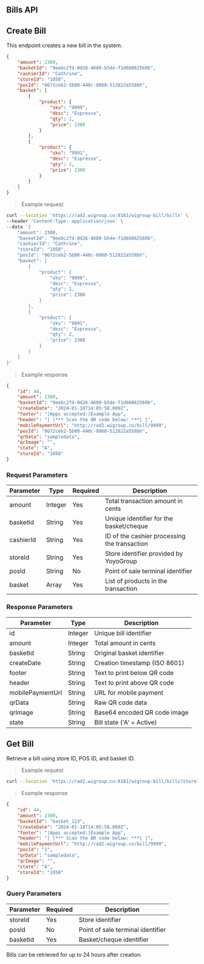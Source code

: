 ## Bills API

## Create Bill

This endpoint creates a new bill in the system.

```json
{
    "amount": 2300,
    "basketId": "9eebc2fd-0d26-4680-b54e-f1d66862569b",
    "cashierId": "Cathrine",
    "storeId": "1050",
    "posId": "0672ceb2-5b00-440c-8060-512822a558bh",
    "basket": [
        {
            "product": {
                "sku": "9999",
                "desc": "Espresso",
                "qty": 1,
                "price": 2300
            }
        },
        {
            "product": {
                "sku": "9991",
                "desc": "Espresso",
                "qty": 2,
                "price": 2300
            }
        }
    ]
}
```

> Example request

```bash
curl --location 'https://rad2.wigroup.co:8181/wigroup-bill/bills' \
--header 'Content-Type: application/json' \
--data '{
    "amount": 2300,
    "basketId": "9eebc2fd-0d26-4680-b54e-f1d66862569b",
    "cashierId": "Cathrine",
    "storeId": "1050",
    "posId": "0672ceb2-5b00-440c-8060-512822a558bh",
    "basket": [
        {
            "product": {
                "sku": "9999",
                "desc": "Espresso",
                "qty": 1,
                "price": 2300
            }
        },
        {
            "product": {
                "sku": "9991",
                "desc": "Espresso",
                "qty": 2,
                "price": 2300
            }
        }
    ]
}'
```

> Example response

```json
{
    "id": 44,
    "amount": 2300,
    "basketId": "9eebc2fd-0d26-4680-b54e-f1d66862569b",
    "createDate": "2024-01-18T14:05:58.009Z",
    "footer": "|Apps accepted:|Example App",
    "header": "| |*** Scan the QR code below: ***| |",
    "mobilePaymentUrl": "http://rad2.wigroup.co/bill/9999",
    "posId": "0672ceb2-5b00-440c-8060-512822a558bh",
    "qrData": "sampledata",
    "qrImage": "",
    "state": "A",
    "storeId": "1050"
}
```

### Request Parameters

Parameter | Type | Required | Description
--------- | ---- | -------- | -----------
amount | Integer | Yes | Total transaction amount in cents
basketId | String | Yes | Unique identifier for the basket/cheque
cashierId | String | Yes | ID of the cashier processing the transaction
storeId | String | Yes | Store identifier provided by YoyoGroup
posId | String | No | Point of sale terminal identifier
basket | Array | Yes | List of products in the transaction

### Response Parameters

Parameter | Type | Description
--------- | ---- | -----------
id | Integer | Unique bill identifier
amount | Integer | Total amount in cents
basketId | String | Original basket identifier
createDate | String | Creation timestamp (ISO 8601)
footer | String | Text to print below QR code
header | String | Text to print above QR code
mobilePaymentUrl | String | URL for mobile payment
qrData | String | Raw QR code data
qrImage | String | Base64 encoded QR code image
state | String | Bill state ('A' = Active)

## Get Bill

Retrieve a bill using store ID, POS ID, and basket ID.

> Example request

```bash
curl --location 'https://rad2.wigroup.co:8181/wigroup-bill/bills?storeId=1050&posId=1&basketId=basket_123'
```

> Example response

```json
{
    "id": 44,
    "amount": 2300,
    "basketId": "basket_123",
    "createDate": "2024-01-18T14:05:58.009Z",
    "footer": "|Apps accepted:|Example App",
    "header": "| |*** Scan the QR code below: ***| |",
    "mobilePaymentUrl": "http://rad2.wigroup.co/bill/9999",
    "posId": "1",
    "qrData": "sampledata",
    "qrImage": "",
    "state": "A",
    "storeId": "1050"
}
```

### Query Parameters

Parameter | Required | Description
--------- | -------- | -----------
storeId | Yes | Store identifier
posId | No | Point of sale terminal identifier
basketId | Yes | Basket/cheque identifier

<aside class="notice">
Bills can be retrieved for up to 24 hours after creation.
</aside>
